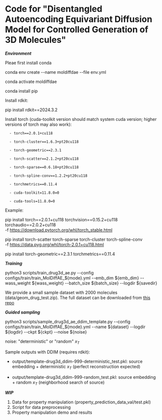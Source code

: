 Code for "Disentangled Autoencoding Equivariant Diffusion Model for Controlled Generation of 3D Molecules"
======

***Environment***

Pleae first install conda

conda env create --name moldiffdae --file env.yml

conda activate moldiffdae

conda install pip

Install rdkit:

pip install rdkit==2024.3.2


Install torch (cuda-toolkit version should match system cuda version; higher versions of torch may also work):

      - torch==2.0.1+cu118
      
      - torch-cluster==1.6.3+pt20cu118
      
      - torch-geometric==2.3.1
      
      - torch-scatter==2.1.2+pt20cu118
      
      - torch-sparse==0.6.18+pt20cu118
      
      - torch-spline-conv==1.2.2+pt20cu118
      
      - torchmetrics==0.11.4
      
      - cuda-toolkit=11.8.0=0
      
      - cuda-tools=11.8.0=0

Example: 

pip install torch==2.0.1+cu118 torchvision==0.15.2+cu118 torchaudio==2.0.2+cu118 \
  -f https://download.pytorch.org/whl/torch_stable.html

pip install torch-scatter torch-sparse torch-cluster torch-spline-conv \
  -f https://data.pyg.org/whl/torch-2.0.1+cu118.html

pip install torch-geometric==2.3.1 torchmetrics==0.11.4

***Training***

python3 scripts/train_drug3d_ae.py --config configs/train/train_MolDiffAE_${mode}.yml --emb_dim ${emb_dim} --wass_weight ${wass_weight} --batch_size ${batch_size} --logdir ${savedir}

We provide a small sample dataset with 2000 molecules (data/geom_drug_test.zip). The full dataset can be downloaded from [this repo](https://github.com/pengxingang/MolDiff)

***Guided sampling***

python3 scripts/sample_drug3d_ae_ddim_template.py --config configs/train/train_MolDiffAE_${mode}.yml --name ${dataset} --logdir ${logdir} --ckpt ${ckpt}  --noise ${noise}

noise: "deterministic" or "random" $x_T$

Sample outputs with DDIM (requires rdkit):

- output/template-drug3d_ddim-999-deterministic_test.pkl: source embedding + deterministic $x_T$ (perfect reconstruction expected)

- output/template-drug3d_ddim-999-random_test.pkl: source embedding + random $x_T$ (neighborhood search of source) 

***WIP***

1. Data for property manipulation (property_prediction_data_val/test.pkl)
2. Script for data preprocessing
3. Property manipulation demo and results
